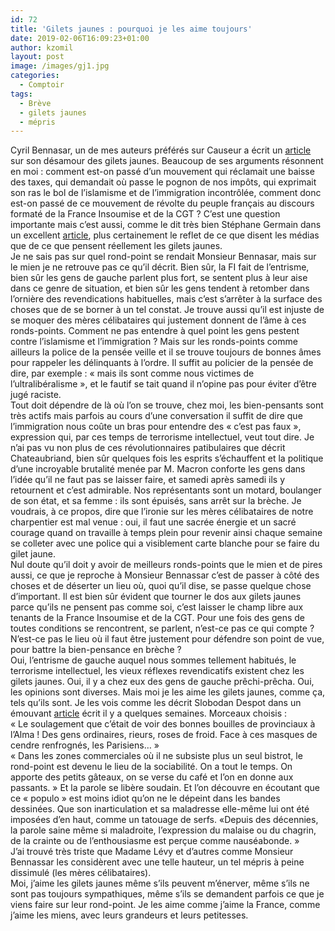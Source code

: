 ```yaml
---
id: 72
title: 'Gilets jaunes : pourquoi je les aime toujours'
date: 2019-02-06T16:09:23+01:00
author: kzomil
layout: post
image: /images/gj1.jpg
categories:
  - Comptoir
tags:
  - Brève
  - gilets jaunes
  - mépris
---
```

Cyril Bennasar, un de mes auteurs préférés sur Causeur a écrit un [article](https://www.causeur.fr/pas-gilets-jaunes-immigration-anti-2-158810) sur son désamour des gilets jaunes. Beaucoup de ses arguments résonnent en moi : comment est-on passé d&rsquo;un mouvement qui réclamait une baisse des taxes, qui demandait où passe le pognon de nos impôts, qui exprimait son ras le bol de l&rsquo;islamisme et de l&rsquo;immigration incontrôlée, comment donc est-on passé de ce mouvement de révolte du peuple français au discours formaté de la France Insoumise et de la CGT ? C&rsquo;est une question importante mais c&rsquo;est aussi, comme le dit très bien Stéphane Germain dans un excellent [article](https://www.causeur.fr/gilets-jaunes-medias-isf-ric-debat-158790), plus certainement le reflet de ce que disent les médias que de ce que pensent réellement les gilets jaunes.  
Je ne sais pas sur quel rond-point se rendait Monsieur Bennasar, mais sur le mien je ne retrouve pas ce qu&rsquo;il décrit. Bien sûr, la FI fait de l&rsquo;entrisme, bien sûr les gens de gauche parlent plus fort, se sentent plus à leur aise dans ce genre de situation, et bien sûr les gens tendent à retomber dans l&rsquo;ornière des revendications habituelles, mais c&rsquo;est s&rsquo;arrêter à la surface des choses que de se borner à un tel constat. Je trouve aussi qu&rsquo;il est injuste de se moquer des mères célibataires qui justement donnent de l&rsquo;âme à ces ronds-points. Comment ne pas entendre à quel point les gens pestent contre l&rsquo;islamisme et l&rsquo;immigration ? Mais sur les ronds-points comme ailleurs la police de la pensée veille et il se trouve toujours de bonnes âmes pour rappeler les délinquants à l&rsquo;ordre. Il suffit au policier de la pensée de dire, par exemple : « mais ils sont comme nous victimes de l&rsquo;ultralibéralisme », et le fautif se tait quand il n&rsquo;opine pas pour éviter d&rsquo;être jugé raciste.  
Tout doit dépendre de là où l&rsquo;on se trouve, chez moi, les bien-pensants sont très actifs mais parfois au cours d&rsquo;une conversation il suffit de dire que l&rsquo;immigration nous coûte un bras pour entendre des « c&rsquo;est pas faux », expression qui, par ces temps de terrorisme intellectuel, veut tout dire. Je n&rsquo;ai pas vu non plus de ces révolutionnaires patibulaires que décrit Chateaubriand, bien sûr quelques fois les esprits s&rsquo;échauffent et la politique d&rsquo;une incroyable brutalité menée par M. Macron conforte les gens dans l&rsquo;idée qu&rsquo;il ne faut pas se laisser faire, et samedi après samedi ils y retournent et c&rsquo;est admirable. Nos représentants sont un motard, boulanger de son état, et sa femme : ils sont épuisés, sans arrêt sur la brèche. Je voudrais, à ce propos, dire que l&rsquo;ironie sur les mères célibataires de notre charpentier est mal venue : oui, il faut une sacrée énergie et un sacré courage quand on travaille à temps plein pour revenir ainsi chaque semaine se colleter avec une police qui a visiblement carte blanche pour se faire du gilet jaune.  
Nul doute qu&rsquo;il doit y avoir de meilleurs ronds-points que le mien et de pires aussi, ce que je reproche à Monsieur Bennassar c&rsquo;est de passer à côté des choses et de déserter un lieu où, quoi qu&rsquo;il dise, se passe quelque chose d&rsquo;important. Il est bien sûr évident que tourner le dos aux gilets jaunes parce qu&rsquo;ils ne pensent pas comme soi, c&rsquo;est laisser le champ libre aux tenants de la France Insoumise et de la CGT. Pour une fois des gens de toutes conditions se rencontrent, se parlent, n&rsquo;est-ce pas ce qui compte ? N&rsquo;est-ce pas le lieu où il faut être justement pour défendre son point de vue, pour battre la bien-pensance en brèche ?  
Oui, l&rsquo;entrisme de gauche auquel nous sommes tellement habitués, le terrorisme intellectuel, les vieux réflexes revendicatifs existent chez les gilets jaunes. Oui, il y a chez eux des gens de gauche prêchi-prêcha. Oui, les opinions sont diverses. Mais moi je les aime les gilets jaunes, comme ça, tels qu&rsquo;ils sont. Je les vois comme les décrit Slobodan Despot dans un émouvant [article](https://www.causeur.fr/gilets-jaunes-suisse-despot-157128) écrit il y a quelques semaines. Morceaux choisis :  
« Le soulagement que c’était de voir des bonnes bouilles de provinciaux à l’Alma ! Des gens ordinaires, rieurs, roses de froid. Face à ces masques de cendre renfrognés, les Parisiens… »  
« Dans les zones commerciales où il ne subsiste plus un seul bistrot, le rond-point est devenu le lieu de la sociabilité. On a tout le temps. On apporte des petits gâteaux, on se verse du café et l’on en donne aux passants. » Et la parole se libère soudain. Et l’on découvre en écoutant que ce « populo » est moins idiot qu’on ne le dépeint dans les bandes dessinées. Que son inarticulation et sa maladresse elle-même lui ont été imposées d’en haut, comme un tatouage de serfs. «Depuis des décennies, la parole saine même si maladroite, l’expression du malaise ou du chagrin, de la crainte ou de l’enthousiasme est perçue comme nauséabonde. »  
J&rsquo;ai trouvé très triste que Madame Lévy et d&rsquo;autres comme Monsieur Bennassar les considèrent avec une telle hauteur, un tel mépris à peine dissimulé (les mères célibataires).  
Moi, j&rsquo;aime les gilets jaunes même s&rsquo;ils peuvent m&rsquo;énerver, même s&rsquo;ils ne sont pas toujours sympathiques, même s&rsquo;ils se demandent parfois ce que je viens faire sur leur rond-point. Je les aime comme j&rsquo;aime la France, comme j&rsquo;aime les miens, avec leurs grandeurs et leurs petitesses.
